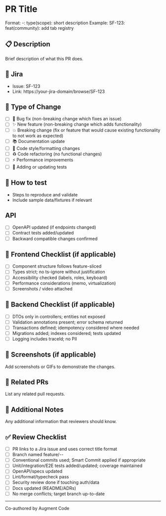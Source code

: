 # PR Title

Format: <PROJECTKEY>-<issue-number>: type(scope): short description
Example: SF-123: feat(community): add tab registry

## 📋 Description
Brief description of what this PR does.

## 🎯 Jira
- Issue: SF-123
- Link: https://your-jira-domain/browse/SF-123

## 🔧 Type of Change
- [ ] 🐛 Bug fix (non-breaking change which fixes an issue)
- [ ] ✨ New feature (non-breaking change which adds functionality)
- [ ] 💥 Breaking change (fix or feature that would cause existing functionality to not work as expected)
- [ ] 📚 Documentation update
- [ ] 🎨 Code style/formatting changes
- [ ] ♻️ Code refactoring (no functional changes)
- [ ] ⚡ Performance improvements
- [ ] 🧪 Adding or updating tests

## 🧪 How to test
- Steps to reproduce and validate
- Include sample data/fixtures if relevant

## API
- [ ] OpenAPI updated (if endpoints changed)
- [ ] Contract tests added/updated
- [ ] Backward compatible changes confirmed

## 📱 Frontend Checklist (if applicable)
- [ ] Component structure follows feature-sliced
- [ ] Types strict; no ts-ignore without justification
- [ ] Accessibility checked (labels, roles, keyboard)
- [ ] Performance considerations (memo, virtualization)
- [ ] Screenshots / video attached

## 🔧 Backend Checklist (if applicable)
- [ ] DTOs only in controllers; entities not exposed
- [ ] Validation annotations present; error schema returned
- [ ] Transactions defined; idempotency considered where needed
- [ ] Migrations added; indexes considered; tests updated
- [ ] Logging includes traceId; no PII

## 📸 Screenshots (if applicable)
Add screenshots or GIFs to demonstrate the changes.

## 🔗 Related PRs
List any related pull requests.

## 📝 Additional Notes
Any additional information that reviewers should know.

## ✅ Review Checklist
- [ ] PR links to a Jira issue and uses correct title format
- [ ] Branch named feature/<PROJECTKEY>-<issue-number>-<slug>
- [ ] Conventional commits used; Smart Commit applied if appropriate
- [ ] Unit/integration/E2E tests added/updated; coverage maintained
- [ ] OpenAPI/specs updated
- [ ] Lint/format/typecheck pass
- [ ] Security review done if touching auth/data
- [ ] Docs updated (README/ADRs)
- [ ] No merge conflicts; target branch up-to-date

---
Co-authored by Augment Code
